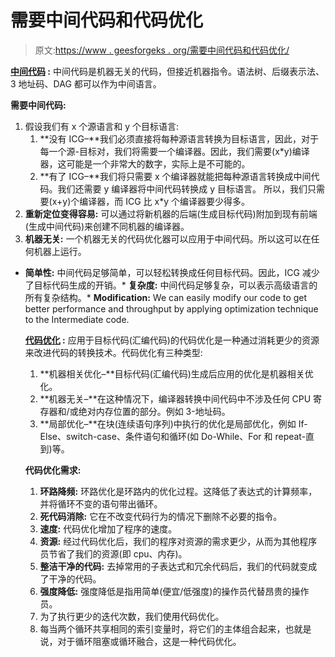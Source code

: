 # 需要中间代码和代码优化

> 原文:[https://www . geesforgeks . org/需要中间代码和代码优化/](https://www.geeksforgeeks.org/need-for-intermediate-code-and-code-optimization/)

**[中间代码](https://www.geeksforgeeks.org/intermediate-code-generation-in-compiler-design/) :**
中间代码是机器无关的代码，但接近机器指令。语法树、后缀表示法、3 地址码、DAG 都可以作为中间语言。

**需要中间代码:**

1.  假设我们有 x 个源语言和 y 个目标语言:
    1.  **没有 ICG–**我们必须直接将每种源语言转换为目标语言，因此，对于每一个源-目标对，我们将需要一个编译器。因此，我们需要(x*y)编译器，这可能是一个非常大的数字，实际上是不可能的。
    2.  **有了 ICG–**我们将只需要 x 个编译器就能把每种源语言转换成中间代码。我们还需要 y 编译器将中间代码转换成 y 目标语言。
        所以，我们只需要(x+y)个编译器，而 ICG 比 x*y 个编译器要少得多。
2.  **重新定位变得容易:**
    可以通过将新机器的后端(生成目标代码)附加到现有前端(生成中间代码)来创建不同机器的编译器。
3.  **机器无关:**
    一个机器无关的代码优化器可以应用于中间代码。所以这可以在任何机器上运行。

*   **简单性:**
    中间代码足够简单，可以轻松转换成任何目标代码。因此，ICG 减少了目标代码生成的开销。*   **复杂度:**
    中间代码足够复杂，可以表示高级语言的所有复杂结构。*   **Modification:**
    We can easily modify our code to get better performance and throughput by applying optimization technique to the Intermediate code.

    **[代码优化](https://www.geeksforgeeks.org/code-optimization-in-compiler-design/) :**
    应用于目标代码(汇编代码)的代码优化是一种通过消耗更少的资源来改进代码的转换技术。代码优化有三种类型:

    1.  **机器相关优化–**目标代码(汇编代码)生成后应用的优化是机器相关优化。
    2.  **机器无关–**在这种情况下，编译器转换中间代码中不涉及任何 CPU 寄存器和/或绝对内存位置的部分。例如 3-地址码。
    3.  **局部优化–**在块(连续语句序列)中执行的优化是局部优化，例如 If-Else、switch-case、条件语句和循环(如 Do-While、For 和 repeat-直到)等。

    **代码优化需求:**

    1.  **环路降频:**
        环路优化是环路内的优化过程。这降低了表达式的计算频率，并将循环不变的语句带出循环。
    2.  **死代码消除:**
        它在不改变代码行为的情况下删除不必要的指令。
    3.  **速度:**
        代码优化增加了程序的速度。
    4.  **资源:**
        经过代码优化后，我们的程序对资源的需求更少，从而为其他程序员节省了我们的资源(即 cpu、内存)。
    5.  **整洁干净的代码:**
        去掉常用的子表达式和冗余代码后，我们的代码就变成了干净的代码。
    6.  **强度降低:**
        强度降低是指用简单(便宜/低强度)的操作员代替昂贵的操作员。
    7.  为了执行更少的迭代次数，我们使用代码优化。
    8.  每当两个循环共享相同的索引变量时，将它们的主体组合起来，也就是说，对于循环阻塞或循环融合，这是一种代码优化。